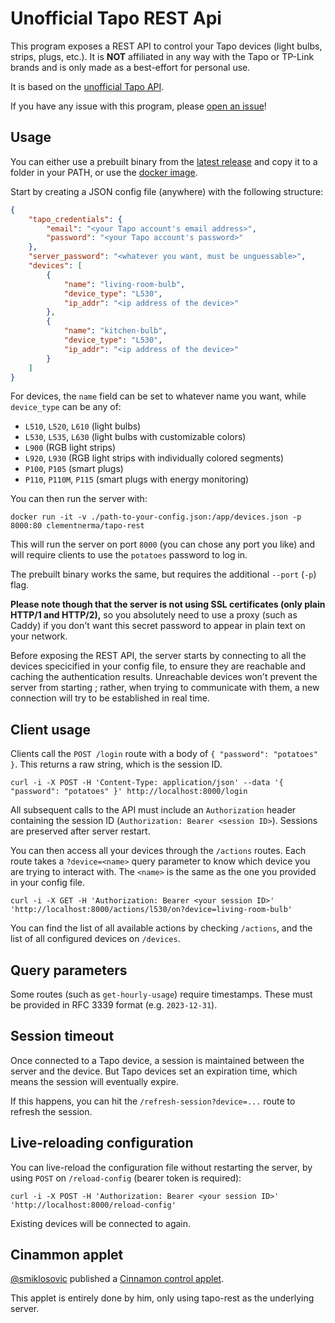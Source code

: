 # Unofficial Tapo REST Api

This program exposes a REST API to control your Tapo devices (light bulbs, strips, plugs, etc.). It is **NOT** affiliated in any way with the Tapo or TP-Link brands and is only made as a best-effort for personal use.

It is based on the [unofficial Tapo API](https://crates.io/crates/tapo).

If you have any issue with this program, please [open an issue](https://github.com/ClementNerma/tapo-rest/issues/new)!

## Usage

You can either use a prebuilt binary from the [latest release](https://github.com/ClementNerma/tapo-rest/releases/latest) and copy it to a folder in your PATH, or use the [docker image](https://hub.docker.com/r/clementnerma/tapo-rest).

Start by creating a JSON config file (anywhere) with the following structure:

```json
{
    "tapo_credentials": {
        "email": "<your Tapo account's email address>",
        "password": "<your Tapo account's password>"
    },
    "server_password": "<whatever you want, must be unguessable>",
    "devices": [
        {
            "name": "living-room-bulb",
            "device_type": "L530",
            "ip_addr": "<ip address of the device>"
        },
        {
            "name": "kitchen-bulb",
            "device_type": "L530",
            "ip_addr": "<ip address of the device>"
        }
    ]
}
```

For devices, the `name` field can be set to whatever name you want, while `device_type` can be any of:

* `L510`, `L520`, `L610` (light bulbs)
* `L530`, `L535`, `L630` (light bulbs with customizable colors)
* `L900` (RGB light strips)
* `L920`, `L930` (RGB light strips with individually colored segments)
* `P100`, `P105` (smart plugs)
* `P110`, `P110M`, `P115` (smart plugs with energy monitoring)

You can then run the server with:

```shell
docker run -it -v ./path-to-your-config.json:/app/devices.json -p 8000:80 clementnerma/tapo-rest
```

This will run the server on port `8000` (you can chose any port you like) and will require clients to use the `potatoes` password to log in.

The prebuilt binary works the same, but requires the additional `--port` (`-p`) flag.

**Please note though that the server is not using SSL certificates (only plain HTTP/1 and HTTP/2),** so you absolutely need to use a proxy (such as Caddy) if you don't want this secret password to appear in plain text on your network.

Before exposing the REST API, the server starts by connecting to all the devices specicified in your config file, to ensure they are reachable and caching the authentication results. Unreachable devices won't prevent the server from starting ; rather, when trying to communicate with them, a new connection will try to be established in real time.

## Client usage

Clients call the `POST /login` route with a body of `{ "password": "potatoes" }`. This returns a raw string, which is the session ID.

```shell
curl -i -X POST -H 'Content-Type: application/json' --data '{ "password": "potatoes" }' http://localhost:8000/login
```

All subsequent calls to the API must include an `Authorization` header containing the session ID (`Authorization: Bearer <session ID>`). Sessions are preserved after server restart.

You can then access all your devices through the `/actions` routes. Each route takes a `?device=<name>` query parameter to know which device you are trying to interact with. The `<name>` is the same as the one you provided in your config file.

```shell
curl -i -X GET -H 'Authorization: Bearer <your session ID>' 'http://localhost:8000/actions/l530/on?device=living-room-bulb'
```

You can find the list of all available actions by checking `/actions`, and the list of all configured devices on `/devices`.

## Query parameters

Some routes (such as `get-hourly-usage`) require timestamps. These must be provided in RFC 3339 format (e.g. `2023-12-31`).

## Session timeout

Once connected to a Tapo device, a session is maintained between the server and the device. But Tapo devices set an expiration time, which means the session will eventually expire.

If this happens, you can hit the `/refresh-session?device=...` route to refresh the session.

## Live-reloading configuration

You can live-reload the configuration file without restarting the server, by using `POST` on `/reload-config` (bearer token is required):

```shell
curl -i -X POST -H 'Authorization: Bearer <your session ID>' 'http://localhost:8000/reload-config'
```

Existing devices will be connected to again.

## Cinammon applet

[@smiklosovic](https://github.com/smiklosovic) published a [Cinnamon control applet](https://cinnamon-spices.linuxmint.com/applets/view/398).

This applet is entirely done by him, only using tapo-rest as the underlying server.
